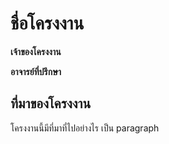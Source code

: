# ชื่อโครงงาน

__เจ้าของโครงงาน__


__อาจารย์ที่ปรึกษา__


## ที่มาของโครงงาน

โครงงานนี้มีที่มาที่ไปอย่างไร
เป็น paragraph 
